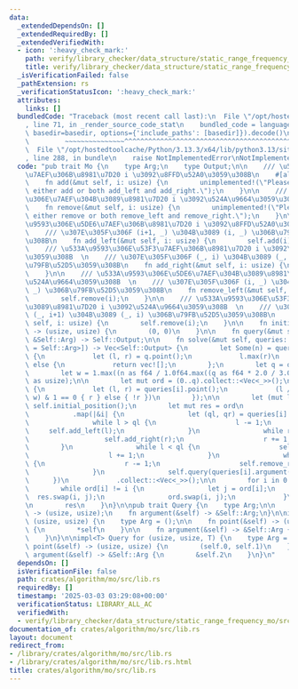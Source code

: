 ```yaml
---
data:
  _extendedDependsOn: []
  _extendedRequiredBy: []
  _extendedVerifiedWith:
  - icon: ':heavy_check_mark:'
    path: verify/library_checker/data_structure/static_range_frequency_mo/src/main.rs
    title: verify/library_checker/data_structure/static_range_frequency_mo/src/main.rs
  _isVerificationFailed: false
  _pathExtension: rs
  _verificationStatusIcon: ':heavy_check_mark:'
  attributes:
    links: []
  bundledCode: "Traceback (most recent call last):\n  File \"/opt/hostedtoolcache/Python/3.13.3/x64/lib/python3.13/site-packages/onlinejudge_verify/documentation/build.py\"\
    , line 71, in _render_source_code_stat\n    bundled_code = language.bundle(stat.path,\
    \ basedir=basedir, options={'include_paths': [basedir]}).decode()\n          \
    \         ~~~~~~~~~~~~~~~^^^^^^^^^^^^^^^^^^^^^^^^^^^^^^^^^^^^^^^^^^^^^^^^^^^^^^^^^^^^^^^^^^\n\
    \  File \"/opt/hostedtoolcache/Python/3.13.3/x64/lib/python3.13/site-packages/onlinejudge_verify/languages/rust.py\"\
    , line 288, in bundle\n    raise NotImplementedError\nNotImplementedError\n"
  code: "pub trait Mo {\n    type Arg;\n    type Output;\n\n    /// \u533A\u9593\u306E\
    \u7AEF\u306B\u8981\u7D20 i \u3092\u8FFD\u52A0\u3059\u308B\n    #[allow(unused_variables)]\n\
    \    fn add(&mut self, i: usize) {\n        unimplemented!(\"Please implement\
    \ either add or both add_left and add_right.\");\n    }\n\n    /// \u533A\u9593\
    \u306E\u7AEF\u304B\u3089\u8981\u7D20 i \u3092\u524A\u9664\u3059\u308B\n    #[allow(unused_variables)]\n\
    \    fn remove(&mut self, i: usize) {\n        unimplemented!(\"Please implement\
    \ either remove or both remove_left and remove_right.\");\n    }\n\n    /// \u533A\
    \u9593\u306E\u5DE6\u7AEF\u306B\u8981\u7D20 i \u3092\u8FFD\u52A0\u3059\u308B  \n\
    \    /// \u307E\u305F\u306F (i+1, _) \u304B\u3089 (i, _) \u306B\u79FB\u52D5\u3059\
    \u308B\n    fn add_left(&mut self, i: usize) {\n        self.add(i);\n    }\n\n\
    \    /// \u533A\u9593\u306E\u53F3\u7AEF\u306B\u8981\u7D20 i \u3092\u8FFD\u52A0\
    \u3059\u308B  \n    /// \u307E\u305F\u306F (_, i) \u304B\u3089 (_, i+1) \u306B\
    \u79FB\u52D5\u3059\u308B\n    fn add_right(&mut self, i: usize) {\n        self.add(i);\n\
    \    }\n\n    /// \u533A\u9593\u306E\u5DE6\u7AEF\u304B\u3089\u8981\u7D20 i \u3092\
    \u524A\u9664\u3059\u308B  \n    /// \u307E\u305F\u306F (i, _) \u304B\u3089 (i+1,\
    \ _) \u306B\u79FB\u52D5\u3059\u308B\n    fn remove_left(&mut self, i: usize) {\n\
    \        self.remove(i);\n    }\n\n    /// \u533A\u9593\u306E\u53F3\u7AEF\u304B\
    \u3089\u8981\u7D20 i \u3092\u524A\u9664\u3059\u308B  \n    /// \u307E\u305F\u306F\
    \ (_, i+1) \u304B\u3089 (_, i) \u306B\u79FB\u52D5\u3059\u308B\n    fn remove_right(&mut\
    \ self, i: usize) {\n        self.remove(i);\n    }\n\n    fn initial_position(&self)\
    \ -> (usize, usize) {\n        (0, 0)\n    }\n\n    fn query(&mut self, query:\
    \ &Self::Arg) -> Self::Output;\n\n    fn solve(&mut self, queries: &[impl Query<Arg\
    \ = Self::Arg>]) -> Vec<Self::Output> {\n        let Some(n) = queries.iter().map(|q|\
    \ {\n            let (l, r) = q.point();\n            l.max(r)\n        }).max()\
    \ else {\n            return vec![];\n        };\n        let q = queries.len();\n\
    \        let w = 1.max((n as f64 / 1.0f64.max((q as f64 * 2.0 / 3.0).sqrt())).round()\
    \ as usize);\n\n        let mut ord = (0..q).collect::<Vec<_>>();\n        ord.sort_unstable_by_key(|&i|\
    \ {\n            let (l, r) = queries[i].point();\n            (l / w, if (l /\
    \ w) & 1 == 0 { r } else { !r })\n        });\n\n        let (mut l, mut r) =\
    \ self.initial_position();\n        let mut res = ord\n            .iter()\n \
    \           .map(|&i| {\n                let (ql, qr) = queries[i].point();\n\
    \                while l > ql {\n                    l -= 1;\n               \
    \     self.add_left(l);\n                }\n                while r < qr {\n \
    \                   self.add_right(r);\n                    r += 1;\n        \
    \        }\n                while l < ql {\n                    self.remove_left(l);\n\
    \                    l += 1;\n                }\n                while r > qr\
    \ {\n                    r -= 1;\n                    self.remove_right(r);\n\
    \                }\n                self.query(queries[i].argument())\n      \
    \      })\n            .collect::<Vec<_>>();\n\n        for i in 0..q {\n    \
    \        while ord[i] != i {\n                let j = ord[i];\n              \
    \  res.swap(i, j);\n                ord.swap(i, j);\n            }\n        }\n\
    \n        res\n    }\n}\n\npub trait Query {\n    type Arg;\n\n    fn point(&self)\
    \ -> (usize, usize);\n    fn argument(&self) -> &Self::Arg;\n}\n\nimpl Query for\
    \ (usize, usize) {\n    type Arg = ();\n\n    fn point(&self) -> (usize, usize)\
    \ {\n        *self\n    }\n\n    fn argument(&self) -> &Self::Arg {\n        &()\n\
    \    }\n}\n\nimpl<T> Query for (usize, usize, T) {\n    type Arg = T;\n\n    fn\
    \ point(&self) -> (usize, usize) {\n        (self.0, self.1)\n    }\n\n    fn\
    \ argument(&self) -> &Self::Arg {\n        &self.2\n    }\n}\n"
  dependsOn: []
  isVerificationFile: false
  path: crates/algorithm/mo/src/lib.rs
  requiredBy: []
  timestamp: '2025-03-03 03:29:08+00:00'
  verificationStatus: LIBRARY_ALL_AC
  verifiedWith:
  - verify/library_checker/data_structure/static_range_frequency_mo/src/main.rs
documentation_of: crates/algorithm/mo/src/lib.rs
layout: document
redirect_from:
- /library/crates/algorithm/mo/src/lib.rs
- /library/crates/algorithm/mo/src/lib.rs.html
title: crates/algorithm/mo/src/lib.rs
---
```

